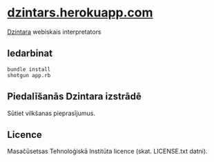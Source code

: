 [dzintars.herokuapp.com](dzintars.herokuapp.com)
===========
[Dzintara](https://github.com/dzintars-valoda/dzintars) webiskais interpretators

## Iedarbinat

    bundle install
    shotgun app.rb

## Piedalīšanās Dzintara izstrādē

Sūtiet vilkšanas pieprasījumus.

## Licence

Masačūsetsas Tehnoloģiskā Institūta licence (skat. LICENSE.txt datni).